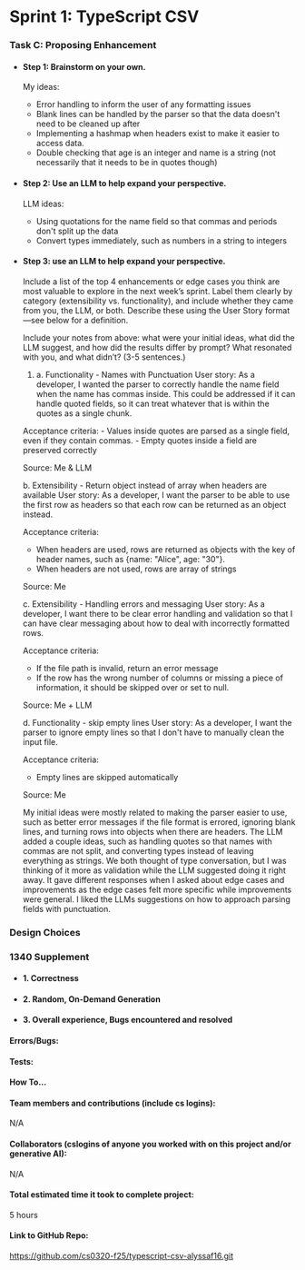 # Sprint 1: TypeScript CSV

### Task C: Proposing Enhancement

- #### Step 1: Brainstorm on your own.
  My ideas:
    - Error handling to inform the user of any formatting issues
    - Blank lines can be handled by the parser so that the data doesn't need to be cleaned up after
    - Implementing a hashmap when headers exist to make it easier to access data.
    - Double checking that age is an integer and name is a string (not necessarily that it needs to be in quotes though)

- #### Step 2: Use an LLM to help expand your perspective.
   LLM ideas:
    -  Using quotations for the name field so that commas and periods don't split up the data
    - Convert types immediately, such as numbers in a string to integers

- #### Step 3: use an LLM to help expand your perspective.

    Include a list of the top 4 enhancements or edge cases you think are most valuable to explore in the next week’s sprint. Label them clearly by category (extensibility vs. functionality), and include whether they came from you, the LLM, or both. Describe these using the User Story format—see below for a definition. 

    Include your notes from above: what were your initial ideas, what did the LLM suggest, and how did the results differ by prompt? What resonated with you, and what didn’t? (3-5 sentences.) 

    1) a. Functionality - Names with Punctuation
    User story:
    As a developer, I wanted the parser to correctly handle the name field when the name has commas inside. 
    This could be addressed if it can handle quoted fields, so it can treat whatever that is within the quotes as a single chunk.

    Acceptance criteria:
       - Values inside quotes are parsed as a single field, even if they contain commas.
       - Empty quotes inside a field are preserved correctly

    Source: Me & LLM

    b. Extensibility - Return object instead of array when headers are available
    User story:
    As a developer, I want the parser to be able to use the first row as headers so that each row can be returned as an object instead.

    Acceptance criteria:
    - When headers are used, rows are returned as objects with the key of header names, such as {name: "Alice", age: "30"}.
    - When headers are not used, rows are array of strings

    Source: Me

    c. Extensibility - Handling errors and messaging
    User story:
    As a developer, I want there to be clear error handling and validation so that I can have clear messaging about how to deal with incorrectly formatted rows.

    Acceptance criteria:
    - If the file path is invalid, return an error message
    - If the row has the wrong number of columns or missing a piece of information, it should be skipped over or set to null.

    Source: Me + LLM

    d. Functionality - skip empty lines
    User story:
    As a developer, I want the parser to ignore empty lines so that I don't have to manually clean the input file.

    Acceptance criteria:
    - Empty lines are skipped automatically

    Source: Me

    My initial ideas were mostly related to making the parser easier to use, such as better error messages if the file format is errored, ignoring blank lines, and turning rows into objects when there are headers. The LLM added a couple ideas, such as handling quotes so that names with commas are not split, and converting types instead of leaving everything as strings. We both thought of type conversation, but I was thinking of it more as validation while the LLM suggested doing it right away. It gave different responses when I asked about edge cases and improvements as the edge cases felt more specific while improvements were general. I liked the LLMs suggestions on how to approach parsing fields with punctuation.

### Design Choices

### 1340 Supplement

- #### 1. Correctness

- #### 2. Random, On-Demand Generation

- #### 3. Overall experience, Bugs encountered and resolved
#### Errors/Bugs:
#### Tests:
#### How To…

#### Team members and contributions (include cs logins):
N/A
#### Collaborators (cslogins of anyone you worked with on this project and/or generative AI):
N/A
#### Total estimated time it took to complete project:
5 hours
#### Link to GitHub Repo:  
https://github.com/cs0320-f25/typescript-csv-alyssaf16.git